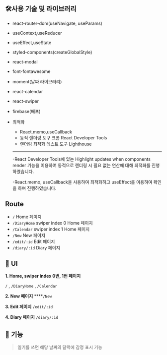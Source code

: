 ## **🛠사용 기술 및 라이브러리**

- react-router-dom(useNavigate, useParams)
- useContext,useReducer
- useEffect,useState
- styled-components(createGlobalStyle)
- react-modal
- font-fontawesome
- moment(날짜 라이브러리)
- react-calendar
- react-swiper
- firebase(배포)
- 최적화
    - React.memo,useCallback
    - 동적 렌더링 도구 크롬 React Developer Tools
    - 렌더링 최적화 테스트 도구 Lighthouse
    
    ---
    
    -React Developer Tools에 있는 
    Highlight updates when components render 기능을 이용하여
    동적으로 렌더링 시 필요 없는 연산에 대해 최적화를 진행하였습니다.
    
    -React.memo, useCallback을 사용하여 최적화하고 useEffect를 이용하여 확인을 하며 진행하였습니다.
    

## Route

- `/`   Home 페이지
- `/DiaryHome`   swiper index 0 Home 페이지
- `/Calendar`   swiper index 1 Home 페이지
- `/New`    New 페이지
- `/edit/:id`   Edit 페이지
- `/diary/:id`   Diary 페이지

## 🎨 UI

**1. Home, swiper index 0번, 1번 페이지**

`/` , `/DiaryHome` , `/Calendar`



**2. New 페이지**  ****`/New`



**3. Edit 페이지** `/edit/:id`





**4. Diary 페이지** `/diary/:id`



## **📝 기능**

> 일기를 쓰면 해당 날짜의 달력에 감정 표시 기능
> 


